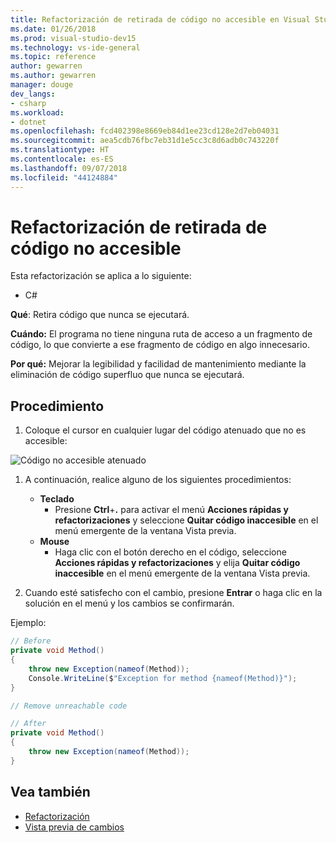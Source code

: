 ```yaml
---
title: Refactorización de retirada de código no accesible en Visual Studio
ms.date: 01/26/2018
ms.prod: visual-studio-dev15
ms.technology: vs-ide-general
ms.topic: reference
author: gewarren
ms.author: gewarren
manager: douge
dev_langs:
- csharp
ms.workload:
- dotnet
ms.openlocfilehash: fcd402398e8669eb84d1ee23cd128e2d7eb04031
ms.sourcegitcommit: aea5cdb76fbc7eb31d1e5cc3c8d6adb0c743220f
ms.translationtype: HT
ms.contentlocale: es-ES
ms.lasthandoff: 09/07/2018
ms.locfileid: "44124884"
---
```

# <a name="remove-unreachable-code-refactoring"></a>Refactorización de retirada de código no accesible

Esta refactorización se aplica a lo siguiente:

- C#

**Qué**: Retira código que nunca se ejecutará.

**Cuándo:** El programa no tiene ninguna ruta de acceso a un fragmento de código, lo que convierte a ese fragmento de código en algo innecesario.

**Por qué:** Mejorar la legibilidad y facilidad de mantenimiento mediante la eliminación de código superfluo que nunca se ejecutará.

## <a name="how-to"></a>Procedimiento

1. Coloque el cursor en cualquier lugar del código atenuado que no es accesible:

![Código no accesible atenuado](media/unreachablecode-faded-cs.png)

1. A continuación, realice alguno de los siguientes procedimientos:

   - **Teclado**
     - Presione **Ctrl**+**.** para activar el menú **Acciones rápidas y refactorizaciones** y seleccione **Quitar código inaccesible** en el menú emergente de la ventana Vista previa.
   - **Mouse**
     - Haga clic con el botón derecho en el código, seleccione **Acciones rápidas y refactorizaciones** y elija **Quitar código inaccesible** en el menú emergente de la ventana Vista previa.

1. Cuando esté satisfecho con el cambio, presione **Entrar** o haga clic en la solución en el menú y los cambios se confirmarán.

Ejemplo:

```csharp
// Before
private void Method()
{
    throw new Exception(nameof(Method));
    Console.WriteLine($"Exception for method {nameof(Method)}");
}

// Remove unreachable code

// After
private void Method()
{
    throw new Exception(nameof(Method));
}
```

## <a name="see-also"></a>Vea también

- [Refactorización](../refactoring-in-visual-studio.md)
- [Vista previa de cambios](../../ide/preview-changes.md)